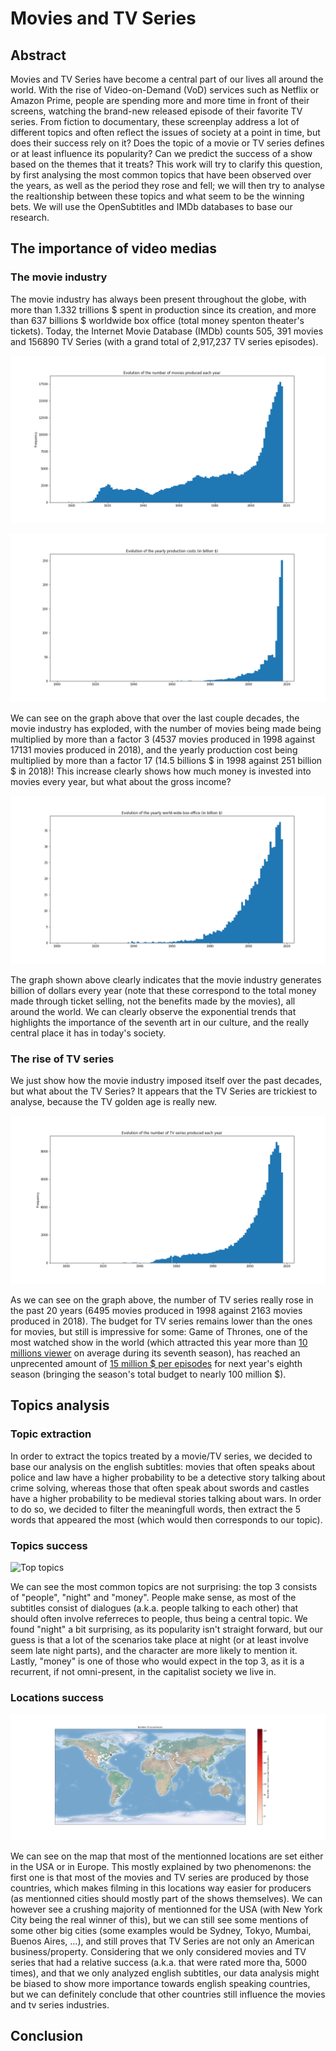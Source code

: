 # Movies and TV Series
## Abstract

Movies and TV Series have become a central part of our lives all around the world.
With the rise of Video-on-Demand (VoD) services such as Netflix or Amazon Prime, people are spending more and more time in front of their screens, watching the brand-new released episode of their favorite TV series.
From fiction to documentary, these screenplay address a lot of different topics and often reflect the issues of society at a point in time, but does their success rely on it?
Does the topic of a movie or TV series defines or at least influence its popularity?
Can we predict the success of a show based on the themes that it treats?
This work will try to clarify this question, by first analysing the most common topics that have been observed over the years, as well as the period they rose and fell; we will then try to analyse the realtionship between these topics and what seem to be the winning bets.
We will use the OpenSubtitles and IMDb databases to base our research.

## The importance of video medias

### The movie industry

The movie industry has always been present throughout the globe, with more than 1.332 trillions $ spent in production since its creation, and more than 637 billions $ worldwide box office (total money spenton theater's tickets).
Today, the Internet Movie Database (IMDb) counts 505, 391 movies and 156890 TV Series (with a grand total of 2,917,237 TV series episodes).

![Evolution of the number of movies throughout the years](img/movies_evolution.png)

![Evolution of the yearly production cost of movies throughout the years](img/production_costs.png)

We can see on the graph above that over the last couple decades, the movie industry has exploded, with the number of movies being made being multiplied by more than a factor 3 (4537 movies produced in 1998 against 17131 movies produced in 2018), and the yearly production cost being multiplied by more than a factor 17 (14.5 billions $ in 1998 against 251 billion $ in 2018)!
This increase clearly shows how much money is invested into movies every year, but what about the gross income?

![Evolution of the yearly gross of movies throughout the years](img/box_office.png)

The graph shown above clearly indicates that the movie industry generates billion of dollars every year (note that these correspond to the total money made through ticket selling, not the benefits made by the movies), all around the world.
We can clearly observe the exponential trends that highlights the importance of the seventh art in our culture, and the really central place it has in today's society.

### The rise of TV series

We just show how the movie industry imposed itself over the past decades, but what about the TV Series?
It appears that the TV Series are trickiest to analyse, because the TV golden age is really new.

![Evolution of the number of TV Series trhoughout the years](img/tv_series_evolution.png)

As we can see on the graph above, the number of TV series really rose in the past 20 years (6495 movies produced in 1998 against 2163 movies produced in 2018). The budget for TV series remains lower than the ones for movies, but still is impressive for some: Game of Thrones, one of the most watched show in the world (which attracted this year more than [10 millions viewer](https://tvseriesfinale.com/tv-show/game-of-thrones-season-seven-ratings/) on average during its seventh season), has reached an unprecented amount of [15 million $ per episodes](https://winteriscoming.net/2017/09/27/budget-episode-game-thrones-season-8-really-really-big/) for next year's eighth season (bringing the season's total budget to nearly 100 million $).

## Topics analysis

### Topic extraction

In order to extract the topics treated by a movie/TV series, we decided to base our analysis on the english subtitles: movies that often speaks about police and law have a higher probability to be a detective story talking about crime solving, whereas those that often speak about swords and castles have a higher probability to be medieval stories talking about wars.
In order to do so, we decided to filter the meaningfull words, then extract the 5 words that appeared the most (which would then corresponds to our topic).

### Topics success

![Top topics](img/top_topcis.png)

We can see the most common topics are not surprising: the top 3 consists of "people", "night" and "money". People make sense, as most of the subtitles consist of dialogues (a.k.a. people talking to each other) that should often involve referreces to people, thus being a central topic. We found "night" a bit surprising, as its popularity isn't straight forward, but our guess is that a lot of the scenarios take place at night (or at least involve seem late night parts), and the character are more likely to mention it. Lastly, "money" is one of those who would expect in the top 3, as it is a recurrent, if not omni-present, in the capitalist society we live in. 

### Locations success

![Top locations](img/locations.png)

We can see on the map that most of the mentionned locations are set either in the USA or in Europe. This mostly explained by two phenomenons: the first one is that most of the movies and TV series are produced by those countries, which makes filming in this locations way easier for producers (as mentionned cities should mostly part of the shows themselves). We can however see a crushing majority of mentionned for the USA (with New York City being the real winner of this),  but we can still see some mentions of some other big cities (some examples would be Sydney, Tokyo, Mumbai, Buenos Aires, ...), and still proves that TV Series are not only an American business/property. Considering that we only considered movies and TV series that had a relative success (a.k.a. that were rated more tha, 5000 times), and that we only analyzed english subtitles, our data analysis might be biased to show more importance towards english speaking countries, but we can definitely conclude that other countries still influence the movies and tv series industries.

## Conclusion
